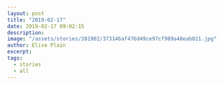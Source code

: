 ```yaml
---
layout: post
title: "2019-02-17"
date: 2019-02-17 09:02:15
description: 
image: "/assets/stories/201902/373146af476d49ce97cf989a48eab021.jpg"
author: Elise Plain
excerpt: 
tags: 
  - stories
  - all
---
```



<p></p>
